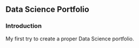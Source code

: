 ## Data Science Portfolio

### Introduction

My first try to create a proper Data Science portfolio.

